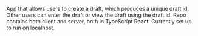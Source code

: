 App that allows users to create a draft, which produces a unique draft id. Other users can enter the draft or view the draft using the draft id. Repo contains both client and server, both in TypeScript React. Currently set up to run on localhost.
